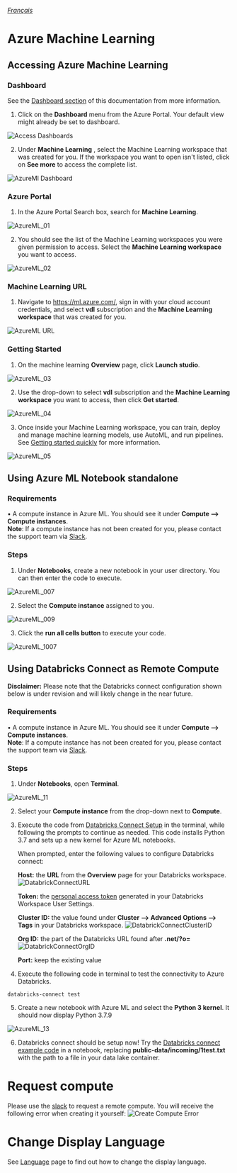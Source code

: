 _[Français](../../fr/AzureML)_
# Azure Machine Learning
## Accessing Azure Machine Learning
### Dashboard

See the [Dashboard section](Dashboards.md) of this documentation from more information.  
1. Click on the **Dashboard** menu from the Azure Portal. Your default view might already be set to dashboard.  

![Access Dashboards](images/AccessDashboard.png)

2. Under **Machine Learning** , select the Machine Learning workspace that was created for you. If the workspace you want to open isn't listed, click on **See more** to access the complete list.

![AzureMl Dashboard](images/AzureMLDashboard.png)

### Azure Portal

1.	In the Azure Portal Search box, search for **Machine Learning**.

![AzureML_01](images/AzureML_01.png)  

2.	You should see the list of the Machine Learning workspaces you were given permission to access. Select the **Machine Learning workspace** you want to access.

![AzureML_02](images/AzureML_02.png)

### Machine Learning URL
1. Navigate to https://ml.azure.com/, sign in with your cloud account credentials, and select **vdl** subscription and the **Machine Learning workspace** that was created for you.  

![AzureML URL](images/AzureMlURL.PNG)






### Getting Started

1.	On the machine learning **Overview** page, click **Launch studio**.

![AzureML_03](images/AzureML_03.png)  

2.	Use the drop-down to select **vdl** subscription and the **Machine Learning workspace** you want to access, then click **Get started**.

![AzureML_04](images/AzureML_04.png)

3. Once inside your Machine Learning workspace, you can train, deploy and manage machine learning models, use AutoML, and run pipelines. See [Getting started quickly]( https://docs.microsoft.com/en-us/azure/machine-learning/) for more information.

![AzureML_05](images/AzureML_05.png)  

## Using Azure ML Notebook standalone
### Requirements

•	A compute instance in Azure ML. You should see it under **Compute --> Compute instances**.
</br> **Note**: If a compute instance has not been created for you, please contact the support team via [Slack](https://cae-eac.slack.com).

### Steps

1.	Under **Notebooks**, create a new notebook in your user directory. You can then enter the code to execute.

![AzureML_007](images/CreateFile.png)  

2.	Select the **Compute instance** assigned to you.

![AzureML_009](images/SelectInstanceCompute.png)

3.	Click the **run all cells button** to execute your code.

![AzureML_1007](images/RunCells.png)


## Using Databricks Connect as Remote Compute

**Disclaimer:** Please note that the Databricks connect configuration shown below is under revision and will likely change in the near future.

### Requirements

•	A compute instance in Azure ML. You should see it under **Compute --> Compute instances**.
</br> **Note**: If a compute instance has not been created for you, please contact the support team via [Slack](https://cae-eac.slack.com).

### Steps

1.	Under **Notebooks**, open **Terminal**.

![AzureML_11](images/AzureML_11.png)  

2. Select your **Compute instance** from the drop-down next to **Compute**.

3.  Execute the code from [Databricks Connect Setup](https://github.com/StatCan/cae-eac/blob/master/Examples/AzureML/Databricks-Connect-Setup.txt) in the terminal, while following the prompts to continue as needed. This code installs Python 3.7 and sets up a new kernel for Azure ML notebooks.

    When prompted, enter the following values to configure Databricks connect:

      **Host:** the **URL** from the **Overview** page for your Databricks workspace.
        ![DatabrickConnectURL](images/DatabrickConnectURL.PNG)

      **Token:** the [personal access token](https://docs.microsoft.com/en-us/azure/databricks/dev-tools/api/latest/authentication#--generate-a-personal-access-token) generated in your Databricks Workspace User Settings.

      **Cluster ID:** the value found under **Cluster --> Advanced Options --> Tags** in your Databricks workspace.
     ![DatabrickConnectClusterID](images/DatabrickConnectClusterID.PNG)

      **Org ID:** the part of the Databricks URL found after **.net/?o=**
      ![DatabrickConnectOrgID](images/DatabrickConnectOrgID.PNG)


      **Port:** keep the existing value

4.	Execute the following code in terminal to test the connectivity to Azure Databricks.
```
databricks-connect test
```

5.	Create a new notebook with Azure ML and select the **Python 3 kernel**. It should now display Python 3.7.9

![AzureML_13](images/AzureML_13.png)  

6.	Databricks connect should be setup now! Try the [Databricks connect example code](https://github.com/StatCan/cae-eac/blob/master/Examples/AzureML/Databricks-Connect-Example.txt) in a notebook, replacing **public-data/incoming/1test.txt** with the path to a file in your data lake container.

# Request compute
Please use the [slack](https://cae-eac.slack.com)  to request a remote compute. You will receive the following error when creating it yourself:
![Create Compute Error](images/AzureMLCreateComputeError.png)

# Change Display Language
See [Language](Language.md) page to find out how to change the display language.
